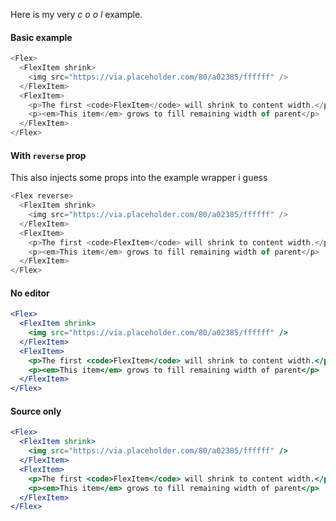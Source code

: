 Here is my very _c o o l_ example.

#### Basic example

```js
<Flex>
  <FlexItem shrink>
    <img src="https://via.placeholder.com/80/a02385/ffffff" />
  </FlexItem>
  <FlexItem>
    <p>The first <code>FlexItem</code> will shrink to content width.</p>
    <p><em>This item</em> grows to fill remaining width of parent</p>
  </FlexItem>
</Flex>
```

#### With `reverse` prop
This also injects some props into the example wrapper i guess

```js { "props": { "className": "debug" } } 
<Flex reverse>
  <FlexItem shrink>
    <img src="https://via.placeholder.com/80/a02385/ffffff" />
  </FlexItem>
  <FlexItem>
    <p>The first <code>FlexItem</code> will shrink to content width.</p>
    <p><em>This item</em> grows to fill remaining width of parent</p>
  </FlexItem>
</Flex>
```

#### No editor

```jsx noeditor
<Flex>
  <FlexItem shrink>
    <img src="https://via.placeholder.com/80/a02385/ffffff" />
  </FlexItem>
  <FlexItem>
    <p>The first <code>FlexItem</code> will shrink to content width.</p>
    <p><em>This item</em> grows to fill remaining width of parent</p>
  </FlexItem>
</Flex>
```

#### Source only

```jsx static
<Flex>
  <FlexItem shrink>
    <img src="https://via.placeholder.com/80/a02385/ffffff" />
  </FlexItem>
  <FlexItem>
    <p>The first <code>FlexItem</code> will shrink to content width.</p>
    <p><em>This item</em> grows to fill remaining width of parent</p>
  </FlexItem>
</Flex>
```
